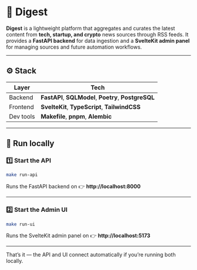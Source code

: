 # 🧠 Digest

**Digest** is a lightweight platform that aggregates and curates the latest content from **tech, startup, and crypto** news sources through RSS feeds.
It provides a **FastAPI backend** for data ingestion and a **SvelteKit admin panel** for managing sources and future automation workflows.

---

## ⚙️ Stack

| Layer | Tech |
|-------|------|
| Backend | **FastAPI**, **SQLModel**, **Poetry**, **PostgreSQL** |
| Frontend | **SvelteKit**, **TypeScript**, **TailwindCSS** |
| Dev tools | **Makefile**, **pnpm**, **Alembic** |

---

## 🚀 Run locally

### 1️⃣ Start the API
```bash
make run-api
```
Runs the FastAPI backend on
👉 **http://localhost:8000**

---

### 2️⃣ Start the Admin UI
```bash
make run-ui
```
Runs the SvelteKit admin panel on
👉 **http://localhost:5173**

---

That’s it — the API and UI connect automatically if you’re running both locally.
